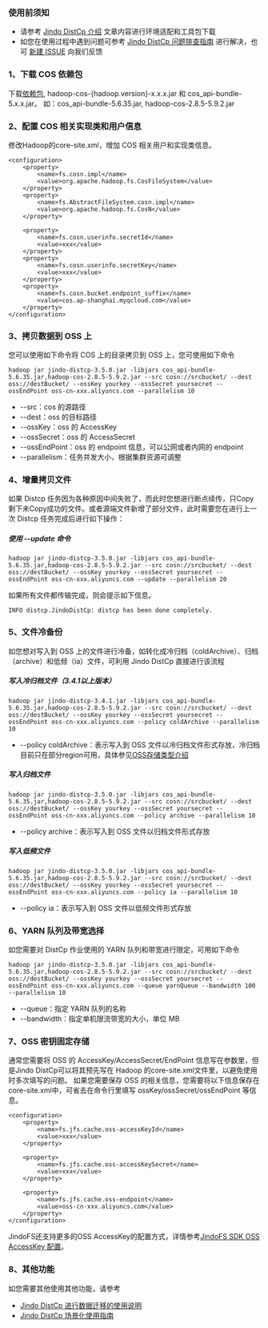 ### 使用前须知
* 请参考 [Jindo DistCp 介绍](jindo_distcp_overview.md) 文章内容进行环境适配和工具包下载
* 如您在使用过程中遇到问题可参考 [Jindo DistCp 问题排查指南](jindo_distcp_QA_pre.md) 进行解决，也可 [新建 ISSUE](https://github.com/aliyun/alibabacloud-jindo-sdk/issues/new) 向我们反馈

### 1、下载 COS 依赖包
下载[依赖包](https://github.com/tencentyun/hadoop-cos/releases), hadoop-cos-{hadoop.version}-x.x.x.jar 和 cos_api-bundle-5.x.x.jar。
如：cos_api-bundle-5.6.35.jar, hadoop-cos-2.8.5-5.9.2.jar

### 2、配置 COS 相关实现类和用户信息
修改Hadoop的core-site.xml，增加 COS 相关用户和实现类信息。
```
<configuration>
    <property>
        <name>fs.cosn.impl</name>
        <value>org.apache.hadoop.fs.CosFileSystem</value>
    </property>
    <property>
        <name>fs.AbstractFileSystem.cosn.impl</name>
        <value>org.apache.hadoop.fs.CosN</value>
    </property>

    <property>
        <name>fs.cosn.userinfo.secretId</name>
        <value>xxx</value>
    </property>
    <property>
        <name>fs.cosn.userinfo.secretKey</name>
        <value>xxx</value>
    </property>
    <property>
        <name>fs.cosn.bucket.endpoint_suffix</name>
        <value>cos.ap-shanghai.myqcloud.com</value>
    </property>
</configuration>
```

### 3、拷贝数据到 OSS 上
您可以使用如下命令将 COS 上的目录拷贝到 OSS 上，您可使用如下命令
```
hadoop jar jindo-distcp-3.5.0.jar -libjars cos_api-bundle-5.6.35.jar,hadoop-cos-2.8.5-5.9.2.jar --src cosn://srcbucket/ --dest oss://destBucket/ --ossKey yourkey --ossSecret yoursecret --ossEndPoint oss-cn-xxx.aliyuncs.com --parallelism 10
```
* --src：cos 的源路径
* --dest：oss 的目标路径
* --ossKey：oss 的 AccessKey
* --ossSecret：oss 的 AccessSecret
* --ossEndPoint：oss 的 endpoint 信息，可以公网或者内网的 endpoint
* --parallelism：任务并发大小，根据集群资源可调整

### 4、增量拷贝文件
如果 Distcp 任务因为各种原因中间失败了，而此时您想进行断点续传，只Copy剩下未Copy成功的文件。或者源端文件新增了部分文件，此时需要您在进行上一次 Distcp 任务完成后进行如下操作：
##### 使用 --update 命令
```
hadoop jar jindo-distcp-3.5.0.jar -libjars cos_api-bundle-5.6.35.jar,hadoop-cos-2.8.5-5.9.2.jar --src cosn://srcbucket/ --dest oss://destBucket/ --ossKey yourkey --ossSecret yoursecret --ossEndPoint oss-cn-xxx.aliyuncs.com --update --parallelism 20
```
如果所有文件都传输完成，则会提示如下信息。
```
INFO distcp.JindoDistCp: distcp has been done completely.
```
### 5、文件冷备份
如您想对写入到 OSS 上的文件进行冷备，如转化成冷归档（coldArchive）、归档（archive）和低频（ia）文件，可利用 Jindo DistCp 直接进行该流程

##### 写入冷归档文件（3.4.1以上版本）

```
hadoop jar jindo-distcp-3.4.1.jar -libjars cos_api-bundle-5.6.35.jar,hadoop-cos-2.8.5-5.9.2.jar --src cosn://srcbucket/ --dest oss://destBucket/ --ossKey yourkey --ossSecret yoursecret --ossEndPoint oss-cn-xxx.aliyuncs.com --policy coldArchive --parallelism 10
```

* --policy coldArchive：表示写入到 OSS 文件以冷归档文件形式存放，冷归档目前只在部分region可用，具体参见[OSS存储类型介绍](https://help.aliyun.com/document_detail/51374.html?utm_content=g_1000230851&spm=5176.20966629.toubu.3.f2991ddcpxxvD1#title-o8q-tl3-j65)

##### 写入归档文件

```
hadoop jar jindo-distcp-3.5.0.jar -libjars cos_api-bundle-5.6.35.jar,hadoop-cos-2.8.5-5.9.2.jar --src cosn://srcbucket/ --dest oss://destBucket/ --ossKey yourkey --ossSecret yoursecret --ossEndPoint oss-cn-xxx.aliyuncs.com --policy archive --parallelism 10
```
* --policy archive：表示写入到 OSS 文件以归档文件形式存放
##### 写入低频文件
```
hadoop jar jindo-distcp-3.5.0.jar -libjars cos_api-bundle-5.6.35.jar,hadoop-cos-2.8.5-5.9.2.jar --src cosn://srcbucket/ --dest oss://destBucket/ --ossKey yourkey --ossSecret yoursecret --ossEndPoint oss-cn-xxx.aliyuncs.com --policy ia --parallelism 10
```
* --policy ia：表示写入到 OSS 文件以低频文件形式存放

### 6、YARN 队列及带宽选择
如您需要对 DistCp 作业使用的 YARN 队列和带宽进行限定，可用如下命令
```
hadoop jar jindo-distcp-3.5.0.jar -libjars cos_api-bundle-5.6.35.jar,hadoop-cos-2.8.5-5.9.2.jar --src cosn://srcbucket/ --dest oss://destBucket/ --ossKey yourkey --ossSecret yoursecret --ossEndPoint oss-cn-xxx.aliyuncs.com --queue yarnQueue --bandwidth 100 --parallelism 10
```
* --queue：指定 YARN 队列的名称
* --bandwidth：指定单机限流带宽的大小，单位 MB

### 7、OSS 密钥固定存储
通常您需要将 OSS 的 AccessKey/AccessSecret/EndPoint 信息写在参数里，但是Jindo DistCp可以将其预先写在 Hadoop 的core-site.xml文件里，以避免使用时多次填写的问题。
如果您需要保存 OSS 的相关信息，您需要将以下信息保存在core-site.xml中，可省去在命令行里填写 ossKey/ossSecret/ossEndPoint 等信息。
```
<configuration>
    <property>
        <name>fs.jfs.cache.oss-accessKeyId</name>
        <value>xxx</value>
    </property>

    <property>
        <name>fs.jfs.cache.oss-accessKeySecret</name>
        <value>xxx</value>
    </property>

    <property>
        <name>fs.jfs.cache.oss-endpoint</name>
        <value>oss-cn-xxx.aliyuncs.com</value>
    </property>
</configuration>
```
JindoFS还支持更多的OSS AccessKey的配置方式，详情参考[JindoFS SDK OSS AccessKey 配置](./jindofs_sdk_credential_provider.md)。<br />

### 8、其他功能
如您需要其他使用其他功能，请参考
* [Jindo DistCp 进行数据迁移的使用说明](jindo_distcp_how_to.md)
* [Jindo DistCp 场景化使用指南](jindo_distcp_scenario_guidance.md)

